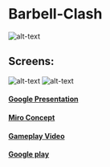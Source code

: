 # Barbell-Clash

![alt-text](https://play-lh.googleusercontent.com/wq-VevtL5_QmyJ-6aDLhKS-OxM2amhCIt-CKyE-w3J-Z-jybes4xdp_yCJ3XaZDxtsI=w240-h480-rw "logo")

## Screens:

![alt-text](https://play-lh.googleusercontent.com/YneWAr9ynDzE6LjadskxU4ABM0G0avYmCJJh_AnoC84T9hgZU1imvxPtVDU0pxBn1A=w5120-h2880-rw)
![alt-text](https://play-lh.googleusercontent.com/sqn6v59DeogkXCRFDNVdHMydIzZZ331ziawknjyEDZOh5RPoJuuUJJo-DKtGSPDDpZyu=w5120-h2880-rw)

#### [Google Presentation](https://docs.google.com/presentation/d/1s97tYbi1gYqnCkNKIQIrJTwT263YpT2MdZAK-6rdcEw/edit#slide=id.g11def277ac8_0_0)
#### [Miro Concept](https://miro.com/welcomeonboard/SEdnS1pRS25LMXdORXlwbnowS3NGeDFZaUZMc2E2Y0x3RHd4QnhPWjY3dDkyS2dxM2Y0eE9zYmRtVVZhcFFiZHwzMDc0NDU3MzUzMjU1NTAwMzUy?invite_link_id=321633932968)

#### [Gameplay Video](https://drive.google.com/file/d/1dbenaBK855DPFvDfvlBGutUv4CipPXM9/view?usp=sharing)
#### [Google play](https://play.google.com/store/apps/details?id=com.HyperToys.BarbellClash)
